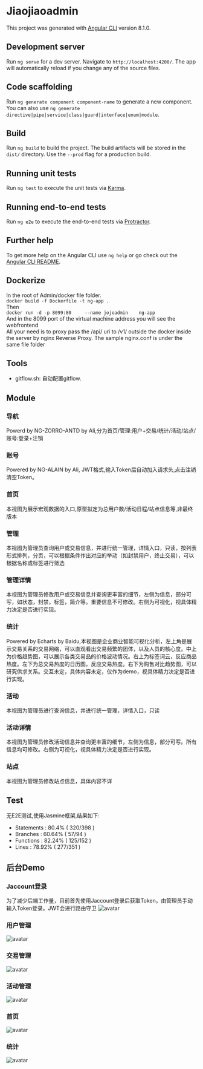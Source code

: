 # Jiaojiaoadmin

This project was generated with [Angular CLI](https://github.com/angular/angular-cli) version 8.1.0.

## Development server

Run `ng serve` for a dev server. Navigate to `http://localhost:4200/`. The app will automatically reload if you change any of the source files.

## Code scaffolding

Run `ng generate component component-name` to generate a new component. You can also use `ng generate directive|pipe|service|class|guard|interface|enum|module`.

## Build

Run `ng build` to build the project. The build artifacts will be stored in the `dist/` directory. Use the `--prod` flag for a production build.

## Running unit tests

Run `ng test` to execute the unit tests via [Karma](https://karma-runner.github.io).

## Running end-to-end tests

Run `ng e2e` to execute the end-to-end tests via [Protractor](http://www.protractortest.org/).

## Further help

To get more help on the Angular CLI use `ng help` or go check out the [Angular CLI README](https://github.com/angular/angular-cli/blob/master/README.md).

## Dockerize
In the root of Admin/docker file folder.               
`docker build -f Dockerfile -t ng-app .`            
Then           
`docker run -d -p 8099:80     --name jojoadmin    ng-app`            
And in the 8099 port of the virtual machine address you will see the webfrontend          
All your need is to proxy pass the /api/ uri to /v1/ outside the docker inside the server by nginx Reverse Proxy. The sample nginx.conf is under the same file folder

## Tools
- gitflow.sh: 自动配置gitflow.

## Module
### 导航
Powerd by NG-ZORRO-ANTD by Ali,分为首页/管理:用户+交易/统计/活动/站点/账号:登录+注销
### 账号
Powered by NG-ALAIN by Ali, JWT格式,输入Token后自动加入请求头,点击注销清空Token。
### 首页
本视图为展示宏观数据的入口,原型拟定为总用户数/活动日程/站点信息等,非最终版本
### 管理
本视图为管理员查询用户或交易信息，并进行统一管理，详情入口，只读，按列表形式排列，分页，可以根据条件作出对应的举动（如封禁用户，终止交易），可以根据名称或标签进行筛选
### 管理详情
本视图为管理员修改用户或交易信息并查询更丰富的细节，左侧为信息，部分可写，如状态，封禁，标签，简介等。重要信息不可修改。右侧为可视化，视具体精力决定是否进行实现。
### 统计
Powered by Echarts by Baidu,本视图是企业商业智能可视化分析，左上角是展示交易关系的交易网络，可以直观看出交易频繁的团体，以及人员的核心度。中上为价格趋势图，可以展示各类交易品的价格波动情况。右上为标签词云，反应商品热度。左下为总交易热度的日历图，反应交易热度。右下为购售对比趋势图，可以研究供求关系。交互未定，具体内容未定，仅作为demo，视具体精力决定是否进行实现。
### 活动
本视图为管理员进行查询信息，并进行统一管理，详情入口，只读
### 活动详情
本视图为管理员修改活动信息并查询更丰富的细节，左侧为信息，部分可写。所有信息均可修改。右侧为可视化，视具体精力决定是否进行实现。
### 站点
本视图为管理员修改站点信息，具体内容不详

## Test
无E2E测试,使用Jasmine框架,结果如下:    
- Statements   : 80.4% ( 320/398 )
- Branches     : 60.64% ( 57/94 )
- Functions    : 82.24% ( 125/152 )
- Lines        : 78.92% ( 277/351 )
## 后台Demo
### Jaccount登录
为了减少后端工作量，目前首先使用Jaccount登录后获取Token，由管理员手动输入Token登录。JWT会进行路由守卫
![avatar](/admin-frontend/pic/J+Docker.JPG)
### 用户管理
![avatar](/admin-frontend/pic/用户管理详情.JPG)
### 交易管理
![avatar](/admin-frontend/pic/交易管理详情.JPG)
### 活动管理
![avatar](/admin-frontend/pic/活动详情.JPG)
### 首页
![avatar](/admin-frontend/pic/首页.JPG)
### 统计
![avatar](/admin-frontend/pic/统计.JPG)
